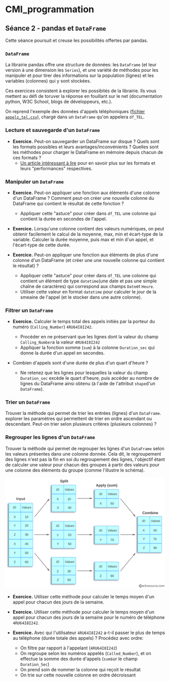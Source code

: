 # CMI_programmation

## Séance 2 - pandas et `DataFrame`

Cette séance poursuit et creuse les possibilités offertes par pandas.

### `DataFrame`

La librairie pandas offre une structure de données: les `DataFrame` (et leur version à une dimension les `Series`), et une variété de méthodes pour les manipuler et pour tirer des informations sur la population (lignes) et les variables (colonnes) qui y sont stockées.

Ces exercices consistent à explorer les possibités de la librairie. Ils vous mettent au défi de toruver la réponse en fouillant sur le net (documentation python, W3C School, blogs de développeurs, etc.).

On reprend l'exemple des données d'appels téléphoniques ([fichier `appels_tel.csv`](../data/appels_tel.csv)), chargé dans un `DataFrame` qu'on appelera `df_TEL`.

### Lecture et sauvegarde d'un `DataFrame`

* **Exercice.** Peut-on sauvegarder un DataFrame sur disque ? Quels sont les formats possibles et leurs avantages/inconvénients ? Quelles sont les méthodes pour charger le DataFrame en mémoire depuis chacun de ces formats ?
    * [Un article intéressant à lire](https://towardsdatascience.com/the-best-format-to-save-pandas-data-414dca023e0d) pour en savoir plus sur les formats et leurs "performances" respectives.

### Manipuler un `DataFrame`

* **Exercice.** Peut-on appliquer une fonction aux éléments d'une colonne d'un DataFrame ? Comment peut-on créer une nouvelle colonne du DataFrame qui contient le résultat de cette fonction ?
    * Appliquer cette "astuce" pour créer dans `df_TEL` une colonne qui contient la durée en secondes de l'appel.

* **Exercice.** Lorsqu'une colonne contient des valeurs numériques, on peut obtenir facilement le calcul de la moyenne, max, min et écart-type de la variable. Calculer la durée moyenne, puis max et min d'un appel, et l'écart-type de cette durée.

* **Exercice.** Peut-on appliquer une fonction aux éléments de plus d'une colonne d'un DataFrame (et créer une une nouvelle colonne qui contient le résultat) ?
    * Appliquer cette "astuce" pour créer dans `df_TEL` une colonne qui contient un élément de type `datetime`(une date et pas une simple chaîne de caractères) qui correspond aux champs `Date`et `Heure`.
    * Utiliser cette valeur en format `datetime` pour calculer le jour de la smeaine de l'appel (et le stocker dans une autre colonne).

### Filtrer un `DataFrame`

* **Exercice.** Calculer le temps total des appels initiés par la porteur du numéro (`Calling_Number`) `4RU64I8I242`.
    * Procéder en ne préservant que les lignes dont la valeur du champ `Calling_Number`a la valeur `4RU64I8I242`
    * Appliquer la fonction somme (`sum`) à la colonne `Duration_sec` qui donne la durée d'un appel en secondes.

* Combien d'appels sont d'une durée de plus d'un quart d'heure ?
    * Ne retenez que les lignes pour lesquelles la valeur du champ `Duration_sec` excède le quart d'heure, puis accéder au nombre de lignes du DataFrame ainsi obtenu (à l'aide de l'attribut `shape`d'un `DataFrame`).

### Trier un `DataFrame`

Trouver la méthode qui permet de trier les entrées (lignes) d'un `DataFrame`. explorer les paramètres qui permettent de trier en ordre ascendant ou descendant. Peut-on trier selon plusieurs critères (plusieurs colonnes) ?

### Regrouper les lignes d'un `DataFrame`

Trouver la méthode qui permet de regrouper les lignes d'un `DataFrame` selon les valeurs présentes dans une colonne donnée. Cela dit, le regroupement des lignes n'est pas la fin en soi du regroupement des lignes, l'objectif étant de calculer une valeur pour chacun des groupes à partir des valeurs pour une colonne des éléments du groupe (comme l'illustre le schéma).

![](./pandas-groupby-split-apply-combine.svg)
 
* **Exercice.**  Utiliser cette méthode pour calculer le temps moyen d'un appel pour chacun des jours de la semaine.

* **Exercice.**  Utiliser cette méthode pour calculer le temps moyen d'un appel pour chacun des jours de la semaine pour le numéro de téléphone `4RU64I8I242`.

* **Exercice.**  Avec qui l'utilisateur `4RU64I8I242` a-t-il passer le plus de temps au téléphone (durée totale des appels) ? Procédez avec ordre:
    * On filtre par rapport à l'appelant (`4RU64I8I242`)
    * On regroupe selon les numéros appelés (`Called_Number`), et on effectue la somme des durée d'appels (`sum`sur le champ `Duration_Sec`)
    * On prend soin de nommer la colonne qui reçoit le résultat
    * On trie sur cette nouvelle colonne en ordre décroissant




	




